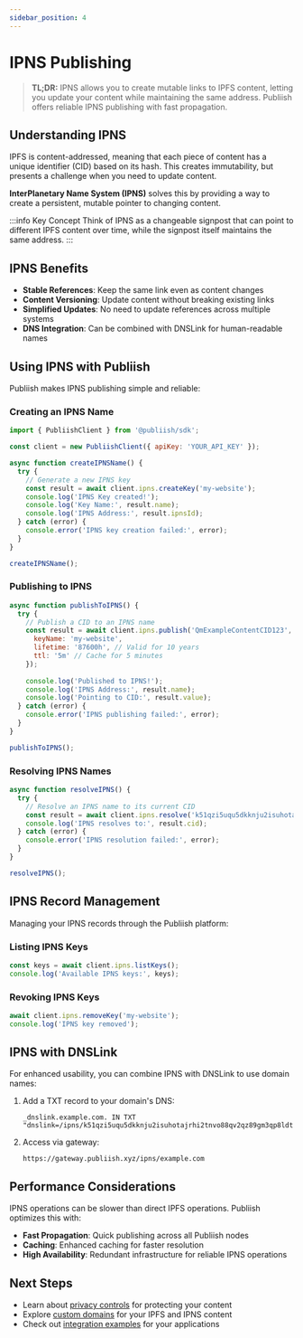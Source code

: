 ```yaml
---
sidebar_position: 4
---
```


# IPNS Publishing

> **TL;DR:** IPNS allows you to create mutable links to IPFS content, letting you update your content while maintaining the same address. Publiish offers reliable IPNS publishing with fast propagation.

## Understanding IPNS

IPFS is content-addressed, meaning that each piece of content has a unique identifier (CID) based on its hash. This creates immutability, but presents a challenge when you need to update content.

**InterPlanetary Name System (IPNS)** solves this by providing a way to create a persistent, mutable pointer to changing content.

:::info Key Concept
Think of IPNS as a changeable signpost that can point to different IPFS content over time, while the signpost itself maintains the same address.
:::

## IPNS Benefits

- **Stable References**: Keep the same link even as content changes
- **Content Versioning**: Update content without breaking existing links
- **Simplified Updates**: No need to update references across multiple systems
- **DNS Integration**: Can be combined with DNSLink for human-readable names

## Using IPNS with Publiish

Publiish makes IPNS publishing simple and reliable:

### Creating an IPNS Name

```javascript
import { PubliishClient } from '@publiish/sdk';

const client = new PubliishClient({ apiKey: 'YOUR_API_KEY' });

async function createIPNSName() {
  try {
    // Generate a new IPNS key
    const result = await client.ipns.createKey('my-website');
    console.log('IPNS Key created!');
    console.log('Key Name:', result.name);
    console.log('IPNS Address:', result.ipnsId);
  } catch (error) {
    console.error('IPNS key creation failed:', error);
  }
}

createIPNSName();
```

### Publishing to IPNS

```javascript
async function publishToIPNS() {
  try {
    // Publish a CID to an IPNS name
    const result = await client.ipns.publish('QmExampleContentCID123', {
      keyName: 'my-website',
      lifetime: '87600h', // Valid for 10 years
      ttl: '5m' // Cache for 5 minutes
    });
    
    console.log('Published to IPNS!');
    console.log('IPNS Address:', result.name);
    console.log('Pointing to CID:', result.value);
  } catch (error) {
    console.error('IPNS publishing failed:', error);
  }
}

publishToIPNS();
```

### Resolving IPNS Names

```javascript
async function resolveIPNS() {
  try {
    // Resolve an IPNS name to its current CID
    const result = await client.ipns.resolve('k51qzi5uqu5dkknju2isuhotajrhi2tnvo88qv2qz89gm3qp8ldtq612kzkeoe');
    console.log('IPNS resolves to:', result.cid);
  } catch (error) {
    console.error('IPNS resolution failed:', error);
  }
}

resolveIPNS();
```

## IPNS Record Management

Managing your IPNS records through the Publiish platform:

### Listing IPNS Keys

```javascript
const keys = await client.ipns.listKeys();
console.log('Available IPNS keys:', keys);
```

### Revoking IPNS Keys

```javascript
await client.ipns.removeKey('my-website');
console.log('IPNS key removed');
```

## IPNS with DNSLink

For enhanced usability, you can combine IPNS with DNSLink to use domain names:

1. Add a TXT record to your domain's DNS:
   ```
   _dnslink.example.com. IN TXT "dnslink=/ipns/k51qzi5uqu5dkknju2isuhotajrhi2tnvo88qv2qz89gm3qp8ldtq612kzkeoe"
   ```

2. Access via gateway:
   ```
   https://gateway.publiish.xyz/ipns/example.com
   ```

## Performance Considerations

IPNS operations can be slower than direct IPFS operations. Publiish optimizes this with:

- **Fast Propagation**: Quick publishing across all Publiish nodes
- **Caching**: Enhanced caching for faster resolution
- **High Availability**: Redundant infrastructure for reliable IPNS operations

## Next Steps

- Learn about [privacy controls](/docs/privacy) for protecting your content
- Explore [custom domains](/docs/advanced/custom-domains) for your IPFS and IPNS content
- Check out [integration examples](/docs/integrations/javascript) for your applications 